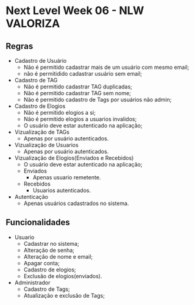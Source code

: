 # Next Level Week 06 - NLW VALORIZA

## Regras

- Cadastro de Usuário
    - Não é permitido cadastrar mais de um usuário com mesmo email;
    - não é permitidido cadastrar usuário sem email;
- Cadastro de TAG
    - Não é permitido cadastrar TAG duplicadas;
    - Não é permitido cadastrar TAG sem nome;
    - Não é permitido cadastro de Tags por usuários não admin;
- Cadastro de Elogios
    - Não é permitido elogios a si;
    - Não é permitido elogios a usuarios invalidos;
    - O usuário deve estar autenticado na aplicação;
- Vizualização de TAGs
    - Apenas por usuário autenticados.
- Vizualização de Usuarios
    - Apenas por usuário autenticados.
- Vizualização de Elogios(Enviados e Recebidos)
    - O usuário deve estar autenticado na aplicação;
    - Enviados
        - Apenas usuario remetente.
    - Recebidos
        - Usuarios autenticados.
- Autenticação
    - Apenas usuários cadastrados no sistema.

## Funcionalidades

- Usuario
    - Cadastrar no sistema;
    - Alteração de senha;
    - Alteração de nome e email;
    - Apagar conta;
    - Cadastro de elogios;
    - Exclusão de elogios(enviados).
- Administrador
    - Cadastro de Tags;
    - Atualização e exclusão de Tags;
